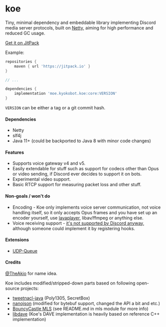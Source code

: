 # koe

Tiny, minimal dependency and embeddable library implementing Discord media server protocols, built on [Netty](https://netty.io), aiming for high performance and reduced GC usage.

[Get it on JitPack](https://jitpack.io/#moe.kyokobot.koe/core)

Example:

```groovy
repositories {
    maven { url 'https://jitpack.io' }
}

// ...

dependencies {
    implementation 'moe.kyokobot.koe:core:VERSION'
}
```

`VERSION` can be either a tag or a git commit hash.

#### Dependencies
- Netty
- slf4j
- Java 11+ (could be backported to Java 8 with minor code changes)

#### Features

- Supports voice gateway v4 and v5.
- Easily extendable for stuff such as support for codecs other than Opus or video sending, if Discord ever decides to support it on bots.
- Experimental video support.
- Basic RTCP support for measuring packet loss and other stuff.

#### Non-goals / won't do

- Encoding - Koe only implements voice server communication, not voice handling itself, so it only accepts Opus frames and you have set up an encoder yourself, use [lavaplayer](https://github.com/sedmelluq/lavaplayer), libav/ffmpeg or anything else.
- Voice receiving support - [it's not supported by Discord anyway](https://github.com/discordapp/discord-api-docs/issues/808#issuecomment-458863743), although someone could implement it by registering hooks.

#### Extensions

- [UDP-Queue](https://github.com/KyokoBot/koe/tree/master/ext-udpqueue)

#### Credits

[@TheAkio](https://github.com/TheAkio) for name idea.

Koe includes modified/stripped-down parts based on following open-source projects:

- [tweetnacl-java](https://github.com/InstantWebP2P/tweetnacl-java) (Poly1305, SecretBox)
- [nanojson](https://github.com/mmastrac/nanojson) (modified for bytebuf support, changed the API a bit and etc.)
- [BouncyCastle MLS](https://github.com/bcgit/bc-java/tree/1.79) (see README.md in mls module for more info)
- [libdave](https://github.com/discord/libdave) (Koe's DAVE implementation is heavily based on reference C++ implementation)
